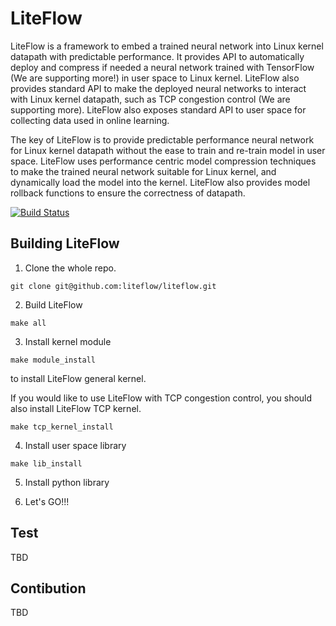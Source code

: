 # LiteFlow

LiteFlow is a framework to embed a trained neural network into Linux kernel datapath with predictable performance. It provides API to automatically deploy and compress if needed a neural network trained with TensorFlow (We are supporting more!) in user space to Linux kernel. LiteFlow also provides standard API to make the deployed neural networks to interact with Linux kernel datapath, such as TCP congestion control (We are supporting more). LiteFlow also exposes standard API to user space for collecting data used in online learning.

The key of LiteFlow is to provide predictable performance neural network for Linux kernel datapath without the ease to train and re-train model in user space. LiteFlow uses performance centric model compression techniques to make the trained neural network suitable for Linux kernel, and dynamically load the model into the kernel. LiteFlow also provides model rollback functions to ensure the correctness of datapath.

[![Build Status](https://travis-ci.org/liteflow/liteflow.svg?branch=master)](https://travis-ci.org/liteflow/liteflow)

## Building LiteFlow

1. Clone the whole repo.

```
git clone git@github.com:liteflow/liteflow.git
```

2. Build LiteFlow

```
make all
```

3. Install kernel module

```
make module_install
```
to install LiteFlow general kernel.

If you would like to use LiteFlow with TCP congestion control, you should also install LiteFlow TCP kernel.
```
make tcp_kernel_install
```

4. Install user space library

```
make lib_install
```

5. Install python library

6. Let's GO!!!

## Test

TBD

## Contibution

TBD
